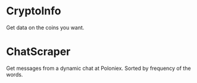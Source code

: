 # CryptoInfo
Get data on the coins you want.
# ChatScraper
Get messages from a dynamic chat at Poloniex. Sorted by frequency of the words.
